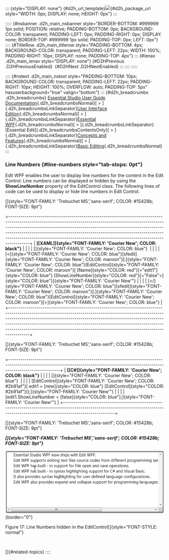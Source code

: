 ::: {style="DISPLAY: none"}
[](ms-xhelp:///?Id=d2h_url_template){#d2h_url_template}![](!package_url!){#d2h_package_url style="WIDTH: 0px; DISPLAY: none; HEIGHT: 0px"}
:::

::::: {#nsbanner .d2h_main_nsbanner style="BORDER-BOTTOM: #999999 1px solid; POSITION: relative; PADDING-BOTTOM: 0px; BACKGROUND-COLOR: transparent; PADDING-LEFT: 0px; PADDING-RIGHT: 0px; DISPLAY: none; BORDER-TOP: #999999 1px solid; PADDING-TOP: 0px; LEFT: 0px"}
:::: {#TitleRow .d2h_main_titlerow style="PADDING-BOTTOM: 4px; BACKGROUND-COLOR: transparent; PADDING-LEFT: 22px; WIDTH: 100%; PADDING-RIGHT: 10px; DISPLAY: none; PADDING-TOP: 4px"}
::: {#ienav .d2h_main_ienav style="DISPLAY: none"}
[](ms-xhelp:///?Id=482d7787-6d1f-4293-94fa-6cbec099acc0){#D2HPrevious .D2HPreviousEnabled}  [](ms-xhelp:///?Id=09037086-8961-4d40-b92a-9f4c5ec6b8e0){#D2HNext .D2HNextEnabled}
:::
::::
:::::

:::: {#nstext .d2h_main_nstext style="PADDING-BOTTOM: 10px; BACKGROUND-COLOR: transparent; PADDING-LEFT: 22px; PADDING-RIGHT: 10px; HEIGHT: 100%; OVERFLOW: auto; PADDING-TOP: 5px" hasuserbackground="true" valign="bottom"}
::: {#d2h_breadcrumbs .d2h_breadcrumbs}
[Essential Studio User Guide Documentation](ms-xhelp:///?Id=12457748-09e3-4d74-a240-8e049cedf030){.d2h_breadcrumbsNormal}[ \> ]{.d2h_breadcrumbsLinkSeparator}[User Interface Edition](ms-xhelp:///?Id=c29296b7-531c-413b-a0ec-488ca1f7f669){.d2h_breadcrumbsNormal}[ \> ]{.d2h_breadcrumbsLinkSeparator}[Essential WPF](ms-xhelp:///?Id=7f4f82c5-151c-4262-94d0-75c4626c77bc){.d2h_breadcrumbsNormal}[ \> ]{.d2h_breadcrumbsLinkSeparator}[Essential Edit]{.d2h_breadcrumbsContentsOnly}[ \> ]{.d2h_breadcrumbsLinkSeparator}[Concepts and Features](ms-xhelp:///?Id=f61feb80-1940-4b18-ab36-1ab89df8b52a){.d2h_breadcrumbsNormal}[ \> ]{.d2h_breadcrumbsLinkSeparator}[Basic Editing](ms-xhelp:///?Id=bd0f1475-d3d2-40f8-9e8e-4001f1f7c6fa){.d2h_breadcrumbsNormal}
:::

### Line Numbers {#line-numbers style="tab-stops: 0pt"}

Edit WPF enables the user to display line numbers for the content in the Edit Control. Line numbers can be displayed or hidden by using the **ShowLineNumber** property of the EditControl class. The following lines of code can be used to display or hide line numbers in Edit Control.

[]{style="FONT-FAMILY: 'Trebuchet MS','sans-serif'; COLOR: #15428b; FONT-SIZE: 9pt"} 

+----------------------------------------------------------------------------------------------------------------------------------------------------------------------------------------------------------------------------------------------------------------------------------------------------------------------------------------------------------------------------------------------------------------+
| **[\[XAML\]]{style="FONT-FAMILY: 'Courier New'; COLOR: black"}**                                                                                                                                                                                                                                                                                                                                               |
|                                                                                                                                                                                                                                                                                                                                                                                                                |
| []{style="FONT-FAMILY: 'Courier New'; COLOR: blue"}                                                                                                                                                                                                                                                                                                                                                            |
|                                                                                                                                                                                                                                                                                                                                                                                                                |
| [\<]{style="FONT-FAMILY: 'Courier New'; COLOR: blue"}[sfedit]{style="FONT-FAMILY: 'Courier New'; COLOR: maroon"}[:]{style="FONT-FAMILY: 'Courier New'; COLOR: blue"}[EditControl]{style="FONT-FAMILY: 'Courier New'; COLOR: maroon"}[ [Name]{style="COLOR: red"}[=\"edit1\"]{style="COLOR: blue"} [ShowLineNumber]{style="COLOR: red"}[=\"False\"\>]{style="COLOR: blue"}]{style="FONT-FAMILY: 'Courier New'"} |
|                                                                                                                                                                                                                                                                                                                                                                                                                |
| [\</]{style="FONT-FAMILY: 'Courier New'; COLOR: blue"}[sfedit]{style="FONT-FAMILY: 'Courier New'; COLOR: maroon"}[:]{style="FONT-FAMILY: 'Courier New'; COLOR: blue"}[EditControl]{style="FONT-FAMILY: 'Courier New'; COLOR: maroon"}[\>]{style="FONT-FAMILY: 'Courier New'; COLOR: blue"}                                                                                                                     |
+----------------------------------------------------------------------------------------------------------------------------------------------------------------------------------------------------------------------------------------------------------------------------------------------------------------------------------------------------------------------------------------------------------------+

[]{style="FONT-FAMILY: 'Trebuchet MS','sans-serif'; COLOR: #15428b; FONT-SIZE: 9pt"} 

+-------------------------------------------------------------------------------------------------------------------------------------------------------------------------------------+
| **[\[C#\]]{style="FONT-FAMILY: 'Courier New'; COLOR: black"}**                                                                                                                      |
|                                                                                                                                                                                     |
| []{style="FONT-FAMILY: 'Courier New'; COLOR: blue"}                                                                                                                                 |
|                                                                                                                                                                                     |
| [EditControl]{style="FONT-FAMILY: 'Courier New'; COLOR: #2b91af"}[ edit1 = [new]{style="COLOR: blue"} [EditControl]{style="COLOR: #2b91af"}();]{style="FONT-FAMILY: 'Courier New'"} |
|                                                                                                                                                                                     |
| [edit1.ShowLineNumber = [false]{style="COLOR: blue"};]{style="FONT-FAMILY: 'Courier New'"}                                                                                          |
+-------------------------------------------------------------------------------------------------------------------------------------------------------------------------------------+

[]{style="FONT-FAMILY: 'Trebuchet MS','sans-serif'; COLOR: #15428b; FONT-SIZE: 9pt"} 

***[]{style="FONT-FAMILY: 'Trebuchet MS','sans-serif'; COLOR: #15428b; FONT-SIZE: 9pt"}*** 

![](ImagesExt/image79_19.jpg){border="0"}

Figure 17: Line Numbers hidden in the EditControl[]{style="FONT-STYLE: normal"}

 

[]{#related-topics}
::::
